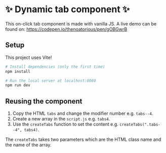 # ✨ Dynamic tab component ✨

This on-click tab component is made with vanilla JS.
A live demo can be found on: https://codepen.io/thenoatorious/pen/gOBGwrB

## Setup

This project uses Vite!

```bash
# Install dependencies (only the first time)
npm install

# Run the local server at localhost:8080
npm run dev

```

## Reusing the component

1. Copy the HTML `tabs` and change the modifier number e.g. `tabs--4`.
2. Create a new array in the `script.js` e.g. `tabs4`.
3. Use the `createTabs` function to set the content e.g. `createTabs(".tabs--4", tabs4)`.

The `createTabs` takes two parameters which are the HTML class name and the name of the array.
